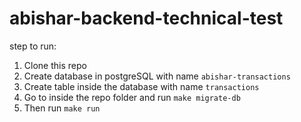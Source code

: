 ﻿# abishar-backend-technical-test

step to run:
1. Clone this repo 
2. Create database in postgreSQL with name `abishar-transactions`
3. Create table inside the database with name `transactions`
4. Go to inside the repo folder and run `make migrate-db`
5. Then run `make run`
